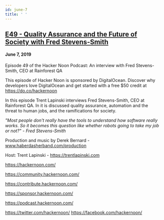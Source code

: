 ```yaml
---
id: june-7
title: ' '
---
```


<h2><a href="https://podcast.hackernoon.com/e/e49-quality-assurance-and-the-future-of-society-with-fred-stevens-smith/">E49 - Quality Assurance and the Future of Society with Fred Stevens-Smith</a></h2>
<h4>June 7, 2019</h4>

<p>
Episode 49 of the Hacker Noon Podcast: An interview with Fred Stevens-Smith, CEO at Rainforest QA
</p>
This episode of Hacker Noon is sponsored by DigitalOcean. Discover why developers love DigitalOcean and get started with a free $50 credit at <a href="https://do.co/hackernoon">https://do.co/hackernoon</a>
<p>
In this episode Trent Lapinski interviews Fred Stevens-Smith, CEO at Rainforest QA. In it is discussed quality assurance, automation and the threat to human jobs, and the ramifications for society. 
</p>
<em>"Most people don't really have the tools to understand how software really works. So it becomes this question like whether robots going to take my job or not?" - Fred Stevens-Smith</em>
<p>
Production and music by Derek Bernard - <a href="http://www.haberdasherband.com/production">www.haberdasherband.com/production</a>
</p>
Host: Trent Lapinski - <a href="https://trentlapinski.com/">https://trentlapinski.com</a>
<p>
<a href="https://hackernoon.com/">https://hackernoon.com/</a>
</p>
<a href="https://community.hackernoon.com/">https://community.hackernoon.com/</a>
<p>
<a href="https://contribute.hackernoon.com/">https://contribute.hackernoon.com/</a>
</p>
<a href="https://sponsor.hackernoon.com/">https://sponsor.hackernoon.com/</a>
<p>
<a href="https://podcast.hackernoon.com/">https://podcast.hackernoon.com/</a>
</p>
<a href="https://twitter.com/hackernoon/">https://twitter.com/hackernoon/</a>
<a href="https://facebook.com/hackernoon/">https://facebook.com/hackernoon/</a>